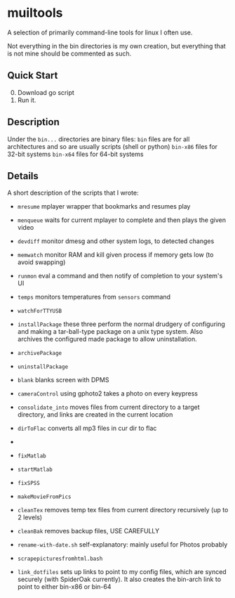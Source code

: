 muiltools
=========
A selection of primarily command-line tools for linux I often use.

Not everything in the bin directories is my own creation, but everything
that is not mine should be commented as such.

Quick Start
----------
0. Download go script
1. Run it.

Description
-----------
Under the `bin...` directories are binary files:
`bin` files are for all architectures and so are usually scripts (shell or python)
`bin-x86` files for 32-bit systems
`bin-x64` files for 64-bit systems

Details
-------
A short description of the scripts that I wrote:

* `mresume`    mplayer wrapper that bookmarks and resumes play
* `menqueue`   waits for current mplayer to complete and then plays the given video

* `devdiff`   monitor dmesg and other system logs, to detected changes

* `memwatch`  monitor RAM and kill given process if memory gets low (to avoid swapping)
* `runmon`    eval a command and then notify of completion to your system's UI
* `temps`     monitors temperatures from `sensors` command

* `watchForTTYUSB`

* `installPackage` these three perform the normal drudgery of configuring and making a tar-ball-type package on a unix type system. Also archives the configured made package to allow uninstallation.
* `archivePackage`
* `uninstallPackage`

* `blank`				  blanks screen with DPMS
* `cameraControl`	using gphoto2 takes a photo on every keypress

* `consolidate_into`	moves files from current directory to a target directory, and links are created in the current location

* `dirToFlac`			converts all mp3 files in cur dir to flac
* 
* `fixMatlab`
* `startMatlab`
* `fixSPSS`

* `makeMovieFromPics`

* `cleanTex`		 removes temp tex files from current directory recursively (up to 2 levels)
* `cleanBak`		 removes backup files, USE CAREFULLY

* `rename-with-date.sh` self-explanatory: mainly useful for Photos probably

* `scrapepicturesfromhtml.bash`

* `link_dotfiles` sets up links to point to my config files, which are synced securely (with SpiderOak currently). It also creates the bin-arch link to point to either bin-x86 or bin-64
